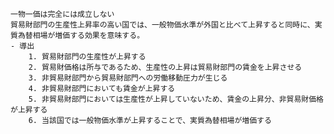 
    一物一価は完全には成立しない
    貿易財部門の生産性上昇率の高い国では、一般物価水準が外国と比べて上昇すると同時に、実質為替相場が増価する効果を意味する。
    - 導出
        1. 貿易財部門の生産性が上昇する
        2. 貿易財価格は所与であるため、生産性の上昇は貿易財部門の賃金を上昇させる
        3. 非貿易財部門から貿易財部門への労働移動圧力が生じる
        4. 非貿易財部門においても賃金が上昇する
        5. 非貿易財部門においては生産性が上昇していないため、賃金の上昇分、非貿易財価格が上昇する
        6. 当該国では一般物価水準が上昇することで、実質為替相場が増価する